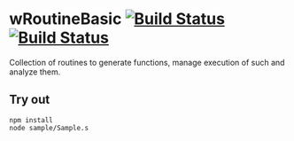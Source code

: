 
# wRoutineBasic [![Build Status](https://travis-ci.org/Wandalen/wRoutineBasic.svg?branch=master)](https://travis-ci.org/Wandalen/wRoutineBasic) [![Build Status](https://ci.appveyor.com/api/projects/status/github/Wandalen/wroutinebasic)](https://ci.appveyor.com/project/Wandalen/wroutinebasic)

Collection of routines to generate functions, manage execution of such and analyze them.

## Try out
```
npm install
node sample/Sample.s
```





























